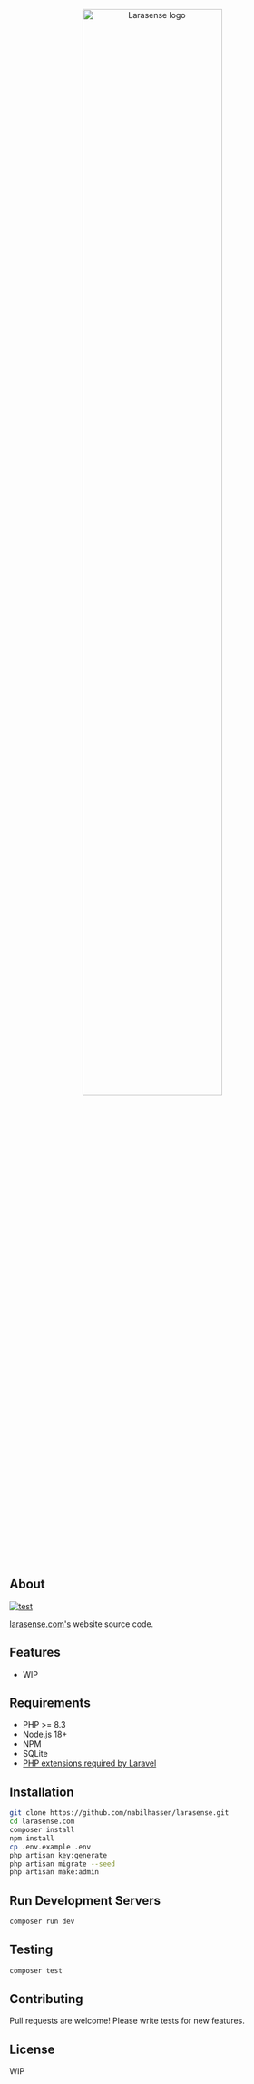 <p align="center">
    <img src="https://larasense.com/img/logo.png" width="70%" alt="Larasense logo">
</p>

## About

[![test](https://github.com/nabilhassen/larasense/actions/workflows/test.yml/badge.svg?branch=main)](https://github.com/nabilhassen/larasense/actions/workflows/test.yml)

[larasense.com's](https://larasense.com) website source code.

## Features

-   WIP

## Requirements

-   PHP >= 8.3
-   Node.js 18+
-   NPM
-   SQLite
-   [PHP extensions required by Laravel](https://laravel.com/docs/12.x/deployment#server-requirements)

## Installation

```bash
git clone https://github.com/nabilhassen/larasense.git
cd larasense.com
composer install
npm install
cp .env.example .env
php artisan key:generate
php artisan migrate --seed
php artisan make:admin
```

## Run Development Servers

```bash
composer run dev
```

## Testing

```bash
composer test
```

## Contributing

Pull requests are welcome! Please write tests for new features.

## License

WIP

